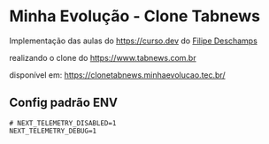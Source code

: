 # Minha Evolução - Clone Tabnews

Implementação das aulas do https://curso.dev do [Filipe Deschamps](https://github.com/filipedeschamps)

realizando o clone do https://www.tabnews.com.br

disponível em: https://clonetabnews.minhaevolucao.tec.br/
## Config padrão ENV

```text
# NEXT_TELEMETRY_DISABLED=1
NEXT_TELEMETRY_DEBUG=1
```
